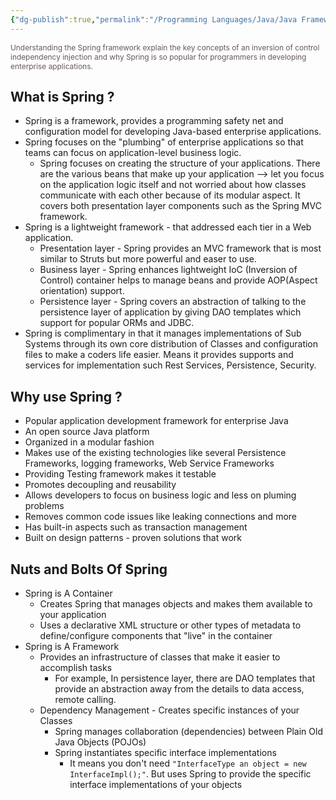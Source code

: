 ```yaml
---
{"dg-publish":true,"permalink":"/Programming Languages/Java/Java Framework/Spring Framework/1 - Spring Introduction/","title":"Spring What is it ?","noteIcon":"1","updated":"2024-05-06T15:51:03.624+07:00"}
---
```



<span style="color:#6a5858; font-size: 85%;">Understanding the Spring framework explain the key concepts of an inversion of control independency injection and why Spring is so popular for programmers in developing enterprise applications.</span>

## What is Spring ?
- Spring is a framework, provides a programming safety net and configuration model for developing Java-based enterprise applications.
- Spring focuses on the "plumbing" of enterprise applications so that teams can focus on application-level business logic.
	- Spring focuses on creating the structure of your applications. There are the various beans that make up your application --> let you focus on the application logic itself and not worried about how classes communicate with each other because of its modular aspect. It covers both presentation layer components such as the Spring MVC framework.
- Spring is a lightweight framework - that addressed each tier in a Web application.
	- Presentation layer - Spring provides an MVC framework that is most similar to Struts but more powerful and easer to use.
	- Business layer - Spring enhances lightweight IoC (Inversion of Control) container helps to manage beans and provide AOP(Aspect orientation) support.
	- Persistence layer - Spring covers an abstraction of talking to the persistence layer of application by giving DAO templates which support for popular ORMs and JDBC.
- Spring is complimentary in that it manages implementations of Sub Systems through its own core distribution of Classes and configuration files to make a coders life easier. Means it provides supports and services for implementation such Rest Services, Persistence, Security.

## Why use Spring ?
 - Popular application development framework for enterprise Java
 - An open source Java platform
 - Organized in a modular fashion
 - Makes use of the existing technologies like several Persistence Frameworks, logging frameworks, Web Service Frameworks
 - Providing Testing framework makes it testable
 - Promotes decoupling and reusability
 - Allows developers to focus on business logic and less on pluming problems
 - Removes common code issues like leaking connections and more
 - Has built-in aspects such as transaction management
 - Built on design patterns - proven solutions that work


## Nuts and Bolts Of Spring 
- Spring is A Container
	- Creates Spring that manages objects and makes them available to your application
	- Uses a declarative XML structure or other types of metadata to define/configure components that "live" in the container
- Spring is A Framework
	- Provides an infrastructure of classes that make it easier to accomplish tasks
		- For example, In persistence layer, there are DAO templates that provide an abstraction away from the details to data access, remote calling.
	- Dependency Management - Creates specific instances of your Classes
		- Spring manages collaboration (dependencies) between Plain Old Java Objects (POJOs) 
		- Spring instantiates specific interface implementations
			- It means you don't need `"InterfaceType an object = new InterfaceImpl();"`. But uses Spring to provide the specific interface implementations of your objects